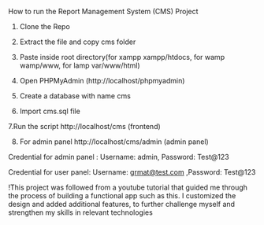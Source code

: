 How to run the Report Management System (CMS) Project

1. Clone the Repo

2. Extract the file and copy cms folder

3. Paste inside root directory(for xampp xampp/htdocs, for wamp wamp/www, for lamp var/www/html)

4. Open PHPMyAdmin (http://localhost/phpmyadmin)

5. Create a database with name cms

6. Import cms.sql file

7.Run the script http://localhost/cms (frontend)

8. For admin panel http://localhost/cms/admin (admin panel)

Credential for admin panel : 
Username: admin, Password: Test@123

Credential for user panel: 
Username: grmat@test.com ,Password: Test@123





!This project was followed from a youtube tutorial that guided me through the process of building a functional app such as this. I customized the design and added additional features, to further challenge myself and strengthen my skills in relevant technologies